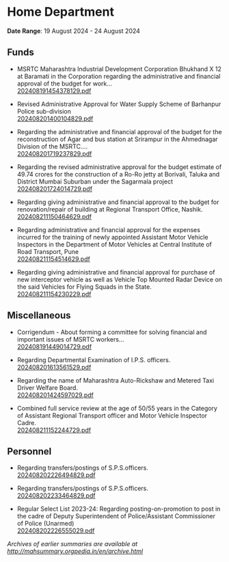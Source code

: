 # Home Department

**Date Range**: 19 August 2024 - 24 August 2024


## Funds
- MSRTC Maharashtra Industrial Development Corporation Bhukhand X 12 at Baramati in the Corporation regarding the administrative and financial approval of the budget for work...\
  [202408191454378129.pdf](https://gr.maharashtra.gov.in/Site/Upload/Government%20Resolutions/English/202408191454378129.pdf)

- Revised Administrative Approval for Water Supply Scheme of Barhanpur Police sub-division\
  [202408201400104829.pdf](https://gr.maharashtra.gov.in/Site/Upload/Government%20Resolutions/English/202408201400104829.pdf)

- Regarding the administrative and financial approval of the budget for the reconstruction of Agar and bus station at Srirampur in the Ahmednagar Division of the MSRTC....\
  [202408201719237829.pdf](https://gr.maharashtra.gov.in/Site/Upload/Government%20Resolutions/English/202408201719237829.pdf)

- Regarding the revised administrative approval for the budget estimate of 49.74 crores for the construction of a Ro-Ro jetty at Borivali, Taluka and District Mumbai Suburban under the Sagarmala project\
  [202408201724014729.pdf](https://gr.maharashtra.gov.in/Site/Upload/Government%20Resolutions/English/202408201724014729.pdf)

- Regarding giving administrative and financial approval to the budget for renovation/repair of building at Regional Transport Office, Nashik.\
  [202408211150464629.pdf](https://gr.maharashtra.gov.in/Site/Upload/Government%20Resolutions/English/202408211150464629.pdf)

- Regarding administrative and financial approval for the expenses incurred for the training of newly appointed Assistant Motor Vehicle Inspectors in the Department of Motor Vehicles at Central Institute of Road Transport, Pune\
  [202408211154514629.pdf](https://gr.maharashtra.gov.in/Site/Upload/Government%20Resolutions/English/202408211154514629.pdf)

- Regarding giving administrative and financial approval for purchase of new interceptor vehicle as well as Vehicle Top Mounted Radar Device on the said Vehicles for Flying Squads in the State.\
  [202408211154230229.pdf](https://gr.maharashtra.gov.in/Site/Upload/Government%20Resolutions/English/202408211154230229.pdf)

## Miscellaneous
- Corrigendum - About forming a committee for solving financial and important issues of MSRTC workers...\
  [202408191449014729.pdf](https://gr.maharashtra.gov.in/Site/Upload/Government%20Resolutions/English/202408191449014729.pdf)

- Regarding Departmental Examination of I.P.S. officers.\
  [202408201613561529.pdf](https://gr.maharashtra.gov.in/Site/Upload/Government%20Resolutions/English/202408201613561529.....pdf)

- Regarding the name of Maharashtra Auto-Rickshaw and Metered Taxi Driver Welfare Board.\
  [202408201424597029.pdf](https://gr.maharashtra.gov.in/Site/Upload/Government%20Resolutions/English/202408201424597029.pdf)

- Combined full service review at the age of 50/55 years in the Category of Assistant Regional Transport officer and Motor Vehicle Inspector  Cadre.\
  [202408211152244729.pdf](https://gr.maharashtra.gov.in/Site/Upload/Government%20Resolutions/English/202408211152244729.pdf)

## Personnel
- Regarding transfers/postings of S.P.S.officers.\
  [202408202226494829.pdf](https://gr.maharashtra.gov.in/Site/Upload/Government%20Resolutions/English/202408202226494829.pdf)

- Regarding transfers/postings of S.P.S.officers.\
  [202408202233464829.pdf](https://gr.maharashtra.gov.in/Site/Upload/Government%20Resolutions/English/202408202233464829.pdf)

- Regular Select List 2023-24: Regarding posting-on-promotion to post in the cadre of Deputy Superintendent of Police/Assistant Commissioner of Police (Unarmed)\
  [202408202226555029.pdf](https://gr.maharashtra.gov.in/Site/Upload/Government%20Resolutions/English/202408202226555029.pdf)


*Archives of earlier summaries are available at http://mahsummary.orgpedia.in/en/archive.html*